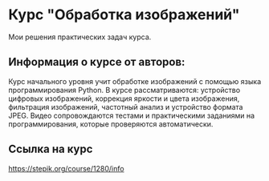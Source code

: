 # Курс "Обработка изображений"
Мои решения практических задач курса.

## Информация о курсе от авторов:
Курс начального уровня учит обработке изображений с помощью языка программирования Python. В курсе рассматриваются: устройство цифровых изображений, коррекция яркости и цвета изображения, фильтрация изображений, частотный анализ и устройство формата JPEG. Видео сопровождаются тестами и практическими заданиями на программирования, которые проверяются автоматически.

## Ссылка на курс
https://stepik.org/course/1280/info